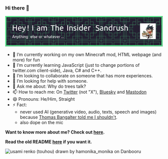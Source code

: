 ### Hi there 👋

![Header image](github-header-image.png) 

- 🔭 I’m currently working on my own Minecraft mod, HTML webpage (and more) for fun
- 🌱 I’m currently learning JavaScript (just to change portions of twitter.com client-side), Java, C# and C++.
- 👯 I’m looking to collaborate on someone that has more experiences.
- 🤔 I’m looking for help with someone.
- 💬 Ask me about: Why do trees talk?
- 📫 How to reach me: On [Twitter](https://twitter.com/InsiderSandrush?mx=1) (not "X"), [Bluesky](https://bsky.app/profile/theinsidersandrush.bsky.social) and [Mastodon](https://mastodon.social/@theinsidersandrush@pawoo.net)
- 😄 Pronouns: He/Him, Straight
- ⚡ Fact:
  - never used AI (generative video, audio, texts, speech and images) because [Thomas Bangalter told me I shouldn't](https://www.bbc.com/news/entertainment-arts-65140938).
  - also dope on the mic

__Want to know more about me? Check out [here](https://web.archive.org/web/20000301045908/http://x.com/).__

__Read the old README [here](OLDREADME.md) if you want it.__


![usami renko (touhou) drawn by hamonika_monika on Danbooru](https://cdn.donmai.us/original/1c/37/__usami_renko_touhou_drawn_by_hamonika_monika__1c3729148d65e55bbdd5e6cc2b891fbf.jpg)
